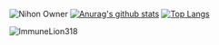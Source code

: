 ![Nihon Owner](https://cdn.discordapp.com/attachments/825020579950231642/843013878577102888/unknown.png)
[![Anurag's github stats](https://github-readme-stats.vercel.app/api?username=ImmuneLion318&theme=dark)](https://github.com/anuraghazra/github-readme-stats)
[![Top Langs](https://github-readme-stats.vercel.app/api/top-langs/?username=ImmuneLion318&theme=dark)](https://github.com/anuraghazra/github-readme-stats)
<p> <img src="https://komarev.com/ghpvc/?username=ImmuneLion318&color=8E64D0" alt="ImmuneLion318" />
